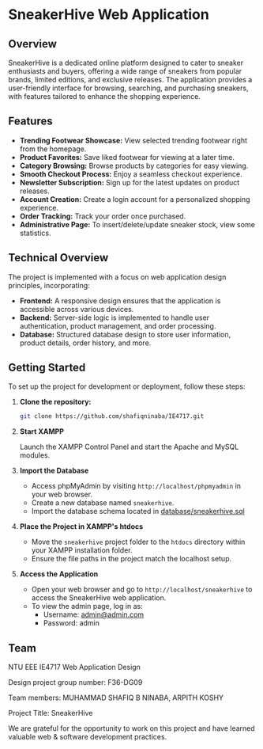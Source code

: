 # SneakerHive Web Application

## Overview

SneakerHive is a dedicated online platform designed to cater to sneaker enthusiasts and buyers, offering a wide range of sneakers from popular brands, limited editions, and exclusive releases. The application provides a user-friendly interface for browsing, searching, and purchasing sneakers, with features tailored to enhance the shopping experience.

## Features

- **Trending Footwear Showcase:** View selected trending footwear right from the homepage.
- **Product Favorites:** Save liked footwear for viewing at a later time.
- **Category Browsing:** Browse products by categories for easy viewing.
- **Smooth Checkout Process:** Enjoy a seamless checkout experience.
- **Newsletter Subscription:** Sign up for the latest updates on product releases.
- **Account Creation:** Create a login account for a personalized shopping experience.
- **Order Tracking:** Track your order once purchased.
- **Administrative Page:** To insert/delete/update sneaker stock, view some statistics.

## Technical Overview

The project is implemented with a focus on web application design principles, incorporating:

- **Frontend:** A responsive design ensures that the application is accessible across various devices.
- **Backend:** Server-side logic is implemented to handle user authentication, product management, and order processing.
- **Database:** Structured database design to store user information, product details, order history, and more.

## Getting Started

To set up the project for development or deployment, follow these steps:

1. **Clone the repository:**
   
   ```bash
   git clone https://github.com/shafiqninaba/IE4717.git
   ```

2. **Start XAMPP**

    Launch the XAMPP Control Panel and start the Apache and MySQL modules.

3. **Import the Database**

    - Access phpMyAdmin by visiting `http://localhost/phpmyadmin` in your web browser.
    - Create a new database named `sneakerhive`.
    - Import the database schema located in [database/sneakerhive.sql](database/sneakerhive.sql)

4. **Place the Project in XAMPP's htdocs**

    - Move the `sneakerhive` project folder to the `htdocs` directory within your XAMPP installation folder.
    - Ensure the file paths in the project match the localhost setup.

5. **Access the Application**

   - Open your web browser and go to `http://localhost/sneakerhive` to access the SneakerHive web application.
   - To view the admin page, log in as:
       - Username: admin@admin.com
       - Password: admin

## Team
NTU EEE IE4717 Web Application Design 

Design project group number: F36-DG09

Team members: MUHAMMAD SHAFIQ B NINABA, ARPITH KOSHY

Project Title:  SneakerHive

We are grateful for the opportunity to work on this project and have learned valuable web & software development practices.
